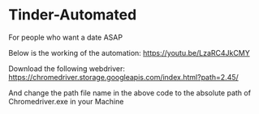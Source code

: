 # Tinder-Automated
For people who want a date ASAP

Below is the working of the automation: 
https://youtu.be/LzaRC4JkCMY

Download the following webdriver:
https://chromedriver.storage.googleapis.com/index.html?path=2.45/

And change the path file name in the above code to the absolute path of Chromedriver.exe in your Machine


